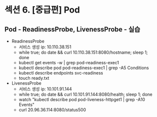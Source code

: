 # 섹션 6. [중급편] Pod

## Pod - ReadinessProbe, LivenessProbe - 실습
- ReadinessProbe
  - 서비스 생성 ip: 10.110.38.151
  - while true; do date && curl 10.110.38.151:8080/hostname; sleep 1; done
  - kubectl get events -w | grep pod-readiness-exec1 
  - kubectl describe pod pod-readiness-exec1 | grep -A5 Conditions 
  - kubectl describe endpoints svc-readiness 
  - touch ready.txt
- LivenessProbe
  - 서비스 생성 ip: 10.101.91.144
  - while true; do date && curl 10.101.91.144:8080/health; sleep 1; done
  - watch "kubectl describe pod pod-liveness-httpget1 | grep -A10 Events"
  - curl 20.96.36.114:8080/status500